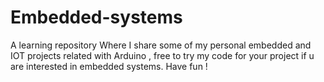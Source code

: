 # Embedded-systems
A learning repository Where I share some of my personal embedded and IOT projects related with Arduino , free to try my code for your project if u are interested in embedded systems. Have fun !
